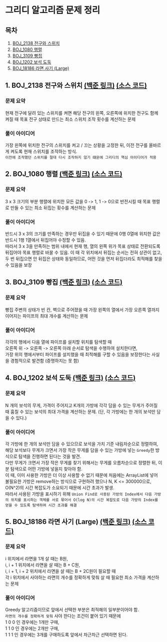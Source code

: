 # 그리디 알고리즘 문제 정리

## 목차

1. [BOJ_2138 전구와 스위치](#1-boj_2138-전구와-스위치-백준-링크-소스-코드)
2. [BOJ_1080 행렬](#2-boj_1080-행렬-백준-링크-소스-코드)
3. [BOJ_3109 빵집](#3-boj_3109-빵집-백준-링크-소스-코드)
4. [BOJ_1202 보석 도둑](#4-boj_1202-보석-도둑-백준-링크-소스-코드)
5. [BOJ_18186 라면 사기 (Large)](#5-boj_18186-라면-사기-large-백준-링크-소스-코드)

## 1. BOJ_2138 전구와 스위치 [(백준 링크)](https://www.acmicpc.net/problem/2138) [(소스 코드)](https://github.com/rldnjs7723/CodingTest/blob/main/BOJ/2000/Main_2138.java)

### 문제 요약

현재 전구에 달려 있는 스위치를 켜면 해당 전구의 왼쪽, 오른쪽에 위치한 전구도 함께 켜질 때 목표 전구 상태로 만드는 최소 스위치 조작 횟수를 계산하는 문제

### 풀이 아이디어

가장 왼쪽에 위치한 전구의 스위치를 켜고 / 끄는 상황을 고정한 뒤, 이전 전구를 올바르게 켜도록 현재 스위치를 조작하는 방식.  
`이전에 조작했던 스위치를 절대 다시 조작하지 않기 떄문에 그리디의 핵심 아이디어가 적용`

## 2. BOJ_1080 행렬 [(백준 링크)](https://www.acmicpc.net/problem/1080) [(소스 코드)](https://github.com/rldnjs7723/CodingTest/blob/main/BOJ/1000/Main_1080.java)

### 문제 요약

3 x 3 크기의 부분 행렬에 위치한 모든 값을 0 -> 1, 1 -> 0으로 반전시킬 때 목표 행렬로 만들 수 있는 최소 뒤집는 횟수를 계산하는 문제

### 풀이 아이디어

반드시 3 x 3의 크기를 만족하는 경우만 뒤집을 수 있기 때문에 0행 0열에 위치한 값은 반드시 1행 1열에서 뒤집어야 수정할 수 있음.  
따라서 3 x 3을 만족하는 범위 내에서 현재 행, 열의 왼쪽 위가 목표 상태로 전환되도록 뒤집어야 목표 행렬로 바꿀 수 있음.
이 때 각 위치에서 뒤집는 순서는 전혀 상관이 없고, 두 번 뒤집으면 안 뒤집은 상태와 동일하므로, 어떤 것을 먼저 뒤집더라도 최적해를 찾을 수 있음을 보장

## 3. BOJ_3109 빵집 [(백준 링크)](https://www.acmicpc.net/problem/3109) [(소스 코드)](https://github.com/rldnjs7723/CodingTest/blob/main/BOJ/3000/Main_3109.java)

### 문제 요약

빵집 주변의 상태가 빈 칸, 벽으로 주어졌을 때 가장 왼쪽의 열에서 가장 오른쪽 열까지 이어지는 파이프의 최대 개수를 계산하는 문제

### 풀이 아이디어

각각의 행에서 다음 열에 파이프를 설치할 위치를 탐색할 때  
오른쪽 위 -> 오른쪽 -> 오른쪽 아래 순서로 탐색을 수행하여 설치한다면,  
가장 위의 행에서부터 파이프를 설치했을 때 최적해를 구할 수 있음을 보장한다는 사실을 경험적으로 발견함 (증명하지는 못 함)

## 4. BOJ_1202 보석 도둑 [(백준 링크)](https://www.acmicpc.net/problem/1202) [(소스 코드)](https://github.com/rldnjs7723/CodingTest/blob/main/BOJ/1000/Main_1202.java)

### 문제 요약

N 개의 보석의 무게, 가격이 주어지고 K개의 가방에 각각 담을 수 있는 무게가 주어질 때 훔칠 수 있는 보석의 최대 가격을 계산하는 문제. (단, 각 가방에는 한 개의 보석만 담을 수 있다.)

### 풀이 아이디어

각 가방에 한 개의 보석만 담을 수 있으므로 보석을 가치 기준 내림차순으로 정렬하여, 해당 보석보다 무게가 크면서 가장 작은 무게를 담을 수 있는 가방에 넣는 `Greedy`한 방식으로 탐색을 진행하면 된다는 것을 발견.  
다만 무게가 크면서 가장 작은 무게를 찾기 위해서는 무게를 오름차순으로 정렬한 뒤, 이분 탐색으로 어떤 가방에 넣을지 찾아야 함.  
이 때, 이미 사용한 가방은 더 이상 사용할 수 없기 때문에 처음에는 ArrayList에 넣어 불필요한 가방은 remove하는 방식으로 구현하려 했으나 N, K <= 300000으로, O(N^2)의 시간 복잡도가 소요되기 때문에 시간 초과가 발생.  
따라서 사용된 가방을 표시하기 위해 `Union Find로 사용된 가방의 Index에서 다음 가방의 위치를 표시하는 객체를 서로 묶어서 O(log N)의 시간 복잡도로 다음 가방의 Index를 얻을 수 있도록 탐색하여 시간 초과를 해결`

## 5. BOJ_18186 라면 사기 (Large) [(백준 링크)](https://www.acmicpc.net/problem/18186) [(소스 코드)](https://github.com/rldnjs7723/CodingTest/blob/main/BOJ/18000/Main_18186.java)

### 문제 요약

i 위치에서 라면을 1개 살 때는 B원,  
i, i + 1 위치에서 라면을 살 때는 B + C원,  
i, i + 1, i + 2 위치에서 라면을 살 때는 B + 2C원이 필요할 때  
각 i 위치에서 사야하는 라면의 개수를 정확하게 맞춰 살 때 필요한 최소 가격을 계산하는 문제

### 풀이 아이디어

Greedy 알고리즘이므로 앞에서 선택한 부분은 최적해의 일부분이어야 함.  
`라면의 개수를 정확하게 맞춰` 사야 한다는 조건이 붙어 있기 때문에  
1 0 0 인 경우에는 1개만 구매,  
1 1 0 인 경우에는 2개만 구매,  
1 1 1 인 경우에는 3개를 구매하도록 앞에서 차근차근 선택하면 된다.
